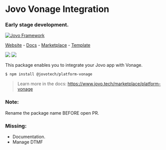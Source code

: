 # Jovo Vonage Integration
### Early stage development.

[![Jovo Framework](https://www.jovo.tech/img/github-header.png)](https://www.jovo.tech)

<p>
<a href="https://www.jovo.tech" target="_blank">Website</a> -  <a href="https://www.jovo.tech/docs" target="_blank">Docs</a> - <a href="https://www.jovo.tech/marketplace" target="_blank">Marketplace</a> - <a href="https://github.com/jovotech/jovo-v4-template" target="_blank">Template</a>   
</p>

<p>
<a href="https://www.npmjs.com/package/@jovotech/platform-instagram" target="_blank"><img src="https://badge.fury.io/js/@jovotech%2Fplatform-instagram.svg"></a>      
<a href="https://opencollective.com/jovo-framework" target="_blank"><img src="https://opencollective.com/jovo-framework/tiers/badge.svg"></a>
</p>

This package enables you to integrate your Jovo app with Vonage.

```bash
$ npm install @jovotech/platform-vonage
```

> Learn more in the docs: https://www.jovo.tech/marketplace/platform-vonage

### Note:
Rename the package name BEFORE open PR.

### Missing:
- Documentation.
- Manage DTMF
